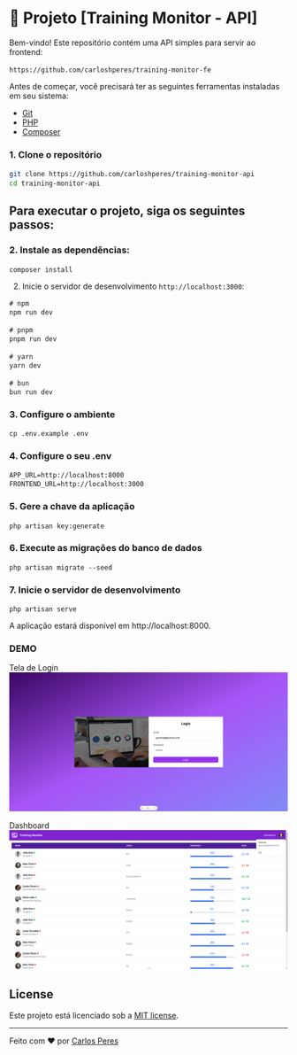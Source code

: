 # 🚀 Projeto [Training Monitor - API]

Bem-vindo! Este repositório contém uma API simples para servir ao frontend: 

```https://github.com/carloshperes/training-monitor-fe```

Antes de começar, você precisará ter as seguintes ferramentas instaladas em seu sistema:

- [Git](https://git-scm.com)
- [PHP](https://www.php.net/)
- [Composer](https://getcomposer.org/)

### 1. Clone o repositório

```bash
git clone https://github.com/carloshperes/training-monitor-api
cd training-monitor-api
```

## Para executar o projeto, siga os seguintes passos:

### 2. Instale as dependências:

```
composer install
```

2. Inicie o servidor de desenvolvimento `http://localhost:3000`:

```
# npm
npm run dev

# pnpm
pnpm run dev

# yarn
yarn dev

# bun
bun run dev
```

### 3. Configure o ambiente

```
cp .env.example .env
```

### 4. Configure o seu .env

```
APP_URL=http://localhost:8000
FRONTEND_URL=http://localhost:3000
```

### 5. Gere a chave da aplicação

```
php artisan key:generate
```

### 6. Execute as migrações do banco de dados

```
php artisan migrate --seed
```

### 7. Inicie o servidor de desenvolvimento

```
php artisan serve
```

A aplicação estará disponível em http://localhost:8000.

### DEMO

Tela de Login
![Login](https://github.com/carloshperes/training-monitor-fe/blob/master/public/demo/1.png?raw=true)

Dashboard
![Dashboard](https://github.com/carloshperes/training-monitor-fe/blob/master/public/demo/2.png?raw=true)

## License

Este projeto está licenciado sob a [MIT license](https://opensource.org/licenses/MIT).

---

Feito com ❤️ por [Carlos Peres](https://github.com/carloshperes)
```